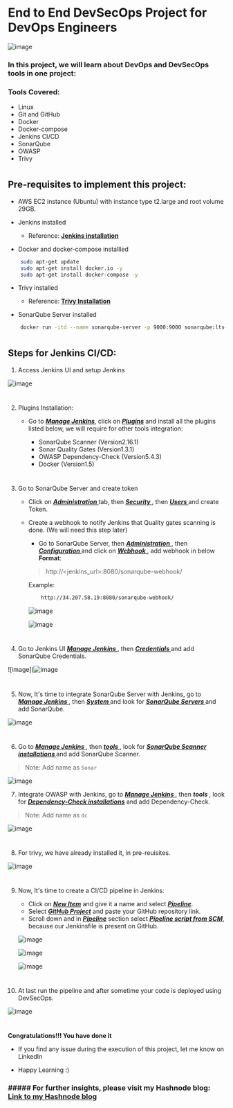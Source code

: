 # End to End DevSecOps Project for DevOps Engineers

![image](https://cdn.hashnode.com/res/hashnode/image/upload/v1709575574725/94d5111a-0cbb-4cdb-90d1-0ab973deeffb.webp?w=1600&h=840&fit=crop&crop=entropy&auto=compress,format&format=webp)

### In this project, we will learn about  DevOps and DevSecOps tools in one project:

### Tools Covered:
-  Linux
-  Git and GitHub
-  Docker
-  Docker-compose
-  Jenkins CI/CD
-  SonarQube
-  OWASP
-  Trivy 

#

## Pre-requisites to implement this project:

-  AWS EC2 instance (Ubuntu) with instance type t2.large and root volume 29GB.

-  Jenkins installed <br>
    - Reference: <b><a href="https://www.jenkins.io/doc/book/installing/linux/#long-term-support-release"><u> Jenkins installation </a></u></b>

-  Docker and docker-compose installled
```bash
    sudo apt-get update
    sudo apt-get install docker.io -y
    sudo apt-get install docker-compose -y
```

- Trivy installed <br>
    - Reference: <b> <a href="https://github.com/DevMadhup/Trivy_Installation_and_implementation/blob/main/README.md"><u>Trivy Installation</a></u></b>

- SonarQube Server installed
```bash
    docker run -itd --name sonarqube-server -p 9000:9000 sonarqube:lts-community
```
#
## Steps for Jenkins CI/CD:

1)  Access Jenkins UI and setup Jenkins

![image](https://cdn.hashnode.com/res/hashnode/image/upload/v1709492443443/a929feef-80f0-4ac6-857e-5c42aa797500.png)

#

2)  Plugins Installation:

    - Go to <b><i><u>Manage Jenkins</u></i></b>, click on <b><i><u>Plugins</u></i></b> and install all the plugins listed below, we will require for other tools integration:

        - SonarQube Scanner (Version2.16.1)
        - Sonar Quality Gates (Version1.3.1)
        - OWASP Dependency-Check (Version5.4.3)
        - Docker (Version1.5)
#

3) Go to SonarQube Server and create token

    - Click on <b><i><u> Administration </u></i></b> tab, then <b><i><u> Security </u></i></b>, then <b><i><u> Users </u></i></b> and create Token.
    -  Create a webhook to notify Jenkins that Quality gates scanning is done. (We will need this step later)

        - Go to SonarQube Server, then <b><i><u> Administration </u></i></b>, then <b><i><u> Configuration </u></i></b> and click on <b><i><u> Webhook </u></i></b>, add webhook in below <b>Format</b>:
        > http://<jenkins_url>:8080/sonarqube-webhook/
        
        Example: 
        
        ```bash
            http://34.207.58.19:8080/sonarqube-webhook/
        ```

        ![image](https://cdn.hashnode.com/res/hashnode/image/upload/v1709569154485/e40c2233-7124-4540-8c65-7eefafeba5c7.png)


        ![image](https://cdn.hashnode.com/res/hashnode/image/upload/v1709569229459/e0a7822b-12d4-49cc-bafa-c3651d707f13.png)

#

4) Go to Jenkins UI <b><i><u> Manage Jenkins </u></i></b>, then <b><i><u> Credentials </u></i></b> and add SonarQube Credentials.

![image](![image](https://github.com/Akashdhengale/node-todo-cicd/assets/145600867/7c1582f7-fed7-4853-95e1-4e78e47bf632)

#

5) Now, It's time to integrate SonarQube Server with Jenkins, go to <b><i><u> Manage Jenkins </u></i></b>, then <b><i><u> System </u></i></b> and look for <b><i><u> SonarQube Servers </u></i></b> and add SonarQube.

![image](https://cdn.hashnode.com/res/hashnode/image/upload/v1709568464904/d0bebc90-f459-4b8d-8963-7ab5bbccb7a0.png)

#

6) Go to <b><i><u> Manage Jenkins </u></i></b>, then <b><i><u> tools </u></i></b>, look for <b><i><u> SonarQube Scanner installations </u></i></b> and add SonarQube Scanner.

> Note: Add name as ```Sonar```

![image](https://cdn.hashnode.com/res/hashnode/image/upload/v1709568701080/8466bdd9-0c0e-4c7b-bbe8-317f5543ad54.png)

7) Integrate OWASP with Jenkins, go to <b><i><u> Manage Jenkins </u></i></b>, then <b><i> tools </i></b>, look for <b><i><u>Dependency-Check installations</u></i></b> and add Dependency-Check.

> Note: Add name as ```dc```

![image](https://cdn.hashnode.com/res/hashnode/image/upload/v1709568823781/ff27b469-7a14-4907-87db-34a33ab87a9d.png)

#

8) For trivy, we have already installed it, in pre-reuisites.

![image](https://cdn.hashnode.com/res/hashnode/image/upload/v1709568982133/8d8afee9-59ba-4103-8e29-87dfe5c5f734.png)

#

9) Now, It's time to create a CI/CD pipeline in Jenkins:
    -  Click on <b><i><u>New Item</u></i></b> and give it a name and select <b><i><u>Pipeline</u></i></b>.
    -  Select <b><i><u>GitHub Project</u></i></b> and paste your GitHub repository link.
    -  Scroll down and in <b><i><u>Pipeline</u></i></b> section select <b><i><u>Pipeline script from SCM</u></i></b>, because our Jenkinsfile is present on GitHub.

    ![image](https://cdn.hashnode.com/res/hashnode/image/upload/v1709569389847/84d0b6dd-8a70-4c91-91c7-8b013ad09dc6.png?auto=compress,format&format=webp)

    ![image](https://cdn.hashnode.com/res/hashnode/image/upload/v1709569512657/eaded27d-7543-4100-ba9d-77254f05876b.png?auto=compress,format&format=webp)

    ![image](https://cdn.hashnode.com/res/hashnode/image/upload/v1709569560080/201ea968-9568-4e90-ae7a-fd75a39a80b6.png?auto=compress,format&format=webp)

   
#

10) At last run the pipeline and after sometime your code is deployed using DevSecOps.

![image](https://cdn.hashnode.com/res/hashnode/image/upload/v1709567925365/c27c9cd6-05e3-4dbb-a7bd-82ed652b0754.png)
#

<b>Congratulations!!! You have done it</b>

- If you find any issue during the execution of this project, let me know on LinkedIn

- Happy Learning :)


### ##### For further insights, please visit my Hashnode blog: [Link to my Hashnode blog](https://radhe123.hashnode.dev/project-building-a-comprehensive-devsecops-cicd-pipeline-for-nodejs-todo-application)

